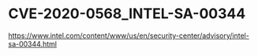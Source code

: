 # CVE-2020-0568_INTEL-SA-00344
https://www.intel.com/content/www/us/en/security-center/advisory/intel-sa-00344.html
